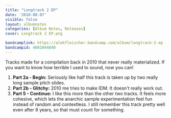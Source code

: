 ```yaml
---
title: "Longtrack 2 EP"
date: '2010-08-07'
visible: false
layout: albumnotes
categories: [Album Notes, Releases]
cover: Longtrack 2 EP.png

bandcamplink: https://alekfleischer.bandcamp.com/album/longtrack-2-ep
bandcampid: 4081044840
---
```

Tracks made for a compilation back in 2010 that never really materialized. If you want to know how terrible I used to sound, now you can!

1. **Part 2a - Begin:** Seriously like half this track is taken up by two really long sample pitch slides.
2. **Part 2b - Glitchy:** 2010 me tries to make IDM. It doesn't really work out.
3. **Part 5 - Continue:** I like this more than the other two tracks. It feels more cohesive, which lets the anarchic sample experimentation feel fun instead of random and contextless. I still remember this track pretty well even after 8 years, so that must count for something.
